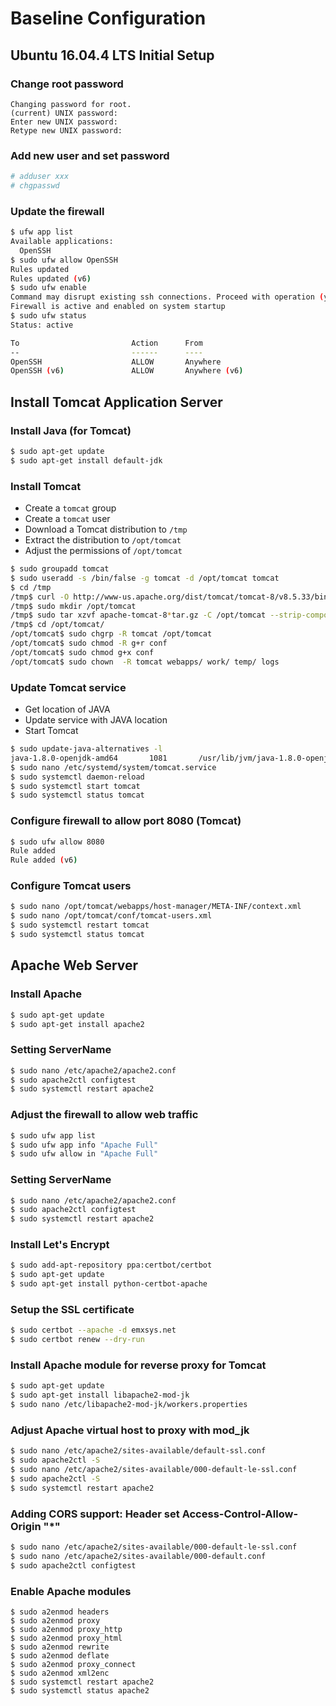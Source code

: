 # Baseline Configuration

## Ubuntu 16.04.4 LTS Initial Setup

### Change root password
```
Changing password for root.
(current) UNIX password: 
Enter new UNIX password: 
Retype new UNIX password: 
```

### Add new user and set password
```bash
# adduser xxx
# chgpasswd 
```

### Update the firewall
```bash
$ ufw app list
Available applications:
  OpenSSH
$ sudo ufw allow OpenSSH
Rules updated
Rules updated (v6)
$ sudo ufw enable
Command may disrupt existing ssh connections. Proceed with operation (y|n)? y
Firewall is active and enabled on system startup
$ sudo ufw status
Status: active

To                         Action      From
--                         ------      ----
OpenSSH                    ALLOW       Anywhere                  
OpenSSH (v6)               ALLOW       Anywhere (v6)             
```

## Install Tomcat Application Server

### Install Java (for Tomcat)
```bash
$ sudo apt-get update
$ sudo apt-get install default-jdk
```

### Install Tomcat
- Create a `tomcat` group
- Create a `tomcat` user
- Download a Tomcat distribution to `/tmp`
- Extract the distribution to `/opt/tomcat`
- Adjust the permissions of `/opt/tomcat`
```bash
$ sudo groupadd tomcat
$ sudo useradd -s /bin/false -g tomcat -d /opt/tomcat tomcat
$ cd /tmp
/tmp$ curl -O http://www-us.apache.org/dist/tomcat/tomcat-8/v8.5.33/bin/apache-tomcat-8.5.33.tar.gz
/tmp$ sudo mkdir /opt/tomcat
/tmp$ sudo tar xzvf apache-tomcat-8*tar.gz -C /opt/tomcat --strip-components=1
/tmp$ cd /opt/tomcat/
/opt/tomcat$ sudo chgrp -R tomcat /opt/tomcat
/opt/tomcat$ sudo chmod -R g+r conf
/opt/tomcat$ sudo chmod g+x conf
/opt/tomcat$ sudo chown  -R tomcat webapps/ work/ temp/ logs
```

### Update Tomcat service
- Get location of JAVA 
- Update service with JAVA location
- Start Tomcat
```bash
$ sudo update-java-alternatives -l
java-1.8.0-openjdk-amd64       1081       /usr/lib/jvm/java-1.8.0-openjdk-amd64
$ sudo nano /etc/systemd/system/tomcat.service
$ sudo systemctl daemon-reload
$ sudo systemctl start tomcat
$ sudo systemctl status tomcat
```

### Configure firewall to allow port 8080 (Tomcat)
```bash
$ sudo ufw allow 8080
Rule added
Rule added (v6)
```

### Configure Tomcat users
``` bash
$ sudo nano /opt/tomcat/webapps/host-manager/META-INF/context.xml
$ sudo nano /opt/tomcat/conf/tomcat-users.xml
$ sudo systemctl restart tomcat
$ sudo systemctl status tomcat

```

## Apache Web Server

### Install Apache
```bash
$ sudo apt-get update
$ sudo apt-get install apache2
```

### Setting ServerName
```bash
$ sudo nano /etc/apache2/apache2.conf 
$ sudo apache2ctl configtest
$ sudo systemctl restart apache2
```

### Adjust the firewall to allow web traffic
```bash
$ sudo ufw app list
$ sudo ufw app info "Apache Full"
$ sudo ufw allow in "Apache Full"
```

### Setting ServerName
```bash
$ sudo nano /etc/apache2/apache2.conf 
$ sudo apache2ctl configtest
$ sudo systemctl restart apache2
```

### Install Let\'s Encrypt
```bash
$ sudo add-apt-repository ppa:certbot/certbot
$ sudo apt-get update
$ sudo apt-get install python-certbot-apache
```

### Setup the SSL certificate
```bash
$ sudo certbot --apache -d emxsys.net
$ sudo certbot renew --dry-run
```

### Install Apache module for reverse proxy for Tomcat
```bash
$ sudo apt-get update
$ sudo apt-get install libapache2-mod-jk
$ sudo nano /etc/libapache2-mod-jk/workers.properties 
```

### Adjust Apache virtual host to proxy with mod_jk
```bash
$ sudo nano /etc/apache2/sites-available/default-ssl.conf 
$ sudo apache2ctl -S
$ sudo nano /etc/apache2/sites-available/000-default-le-ssl.conf 
$ sudo apache2ctl -S
$ sudo systemctl restart apache2
```

### Adding CORS support: Header set Access-Control-Allow-Origin "*"
```bash
$ sudo nano /etc/apache2/sites-available/000-default-le-ssl.conf 
$ sudo nano /etc/apache2/sites-available/000-default.conf 
$ sudo apache2ctl configtest
```

### Enable Apache modules
```shell
$ sudo a2enmod headers
$ sudo a2enmod proxy
$ sudo a2enmod proxy_http
$ sudo a2enmod proxy_html
$ sudo a2enmod rewrite
$ sudo a2enmod deflate
$ sudo a2enmod proxy_connect
$ sudo a2enmod xml2enc
$ sudo systemctl restart apache2
$ sudo systemctl status apache2
```
